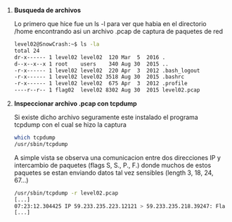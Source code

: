 1. **Busqueda de archivos**

    Lo primero que hice fue un ls -l para ver que habia en el directorio /home encontrando asi un archivo .pcap de captura de paquetes de red
    ```bash
    level02@SnowCrash:~$ ls -la
    total 24
    dr-x------ 1 level02 level02  120 Mar  5  2016 .
    d--x--x--x 1 root    users    340 Aug 30  2015 ..
    -r-x------ 1 level02 level02  220 Apr  3  2012 .bash_logout
    -r-x------ 1 level02 level02 3518 Aug 30  2015 .bashrc
    -r-x------ 1 level02 level02  675 Apr  3  2012 .profile
    ----r--r-- 1 flag02  level02 8302 Aug 30  2015 level02.pcap
    ```

2. **Inspeccionar archivo .pcap con tcpdump**

    Si existe dicho archivo seguramente este instalado el programa tcpdump con el cual se hizo la captura
    ```bash
    which tcpdump
    /usr/sbin/tcpdump
    ````

    A simple vista se observa una comunicacion entre dos direcciones IP y intercambio de paquetes (flags S, S., P., F.) donde muchos de estos paquetes se estan enviando datos tal vez sensibles (length 3, 18, 24, 67...)

    ```bash
    /usr/sbin/tcpdump -r level02.pcap
    [...]
    07:23:12.304425 IP 59.233.235.223.12121 > 59.233.235.218.39247: Flags [P.], seq 22:46, ack 22, win 453, options [nop,nop,TS val 46280426 ecr 18592804], length 24
    [...]
    ```



